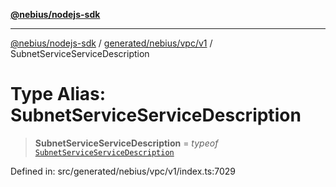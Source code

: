 [**@nebius/nodejs-sdk**](../../../../../README.md)

---

[@nebius/nodejs-sdk](../../../../../README.md) / [generated/nebius/vpc/v1](../README.md) / SubnetServiceServiceDescription

# Type Alias: SubnetServiceServiceDescription

> **SubnetServiceServiceDescription** = _typeof_ [`SubnetServiceServiceDescription`](../variables/SubnetServiceServiceDescription.md)

Defined in: src/generated/nebius/vpc/v1/index.ts:7029
